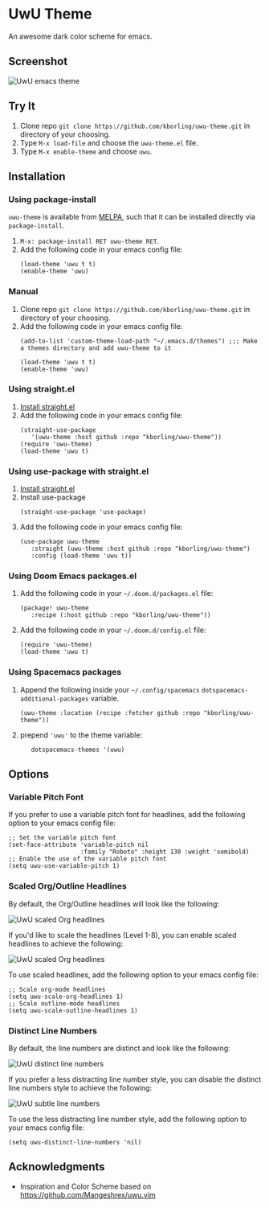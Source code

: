 # UwU Theme
An awesome dark color scheme for emacs.

## Screenshot
![UwU emacs theme](https://github.com/kborling/uwu.el/blob/main/assets/uwu.png)

## Try It

1. Clone repo `git clone https://github.com/kborling/uwu-theme.git` in directory of your choosing.
2. Type `M-x load-file` and choose the `uwu-theme.el` file.
3. Type `M-x enable-theme` and choose `uwu`.

## Installation

### Using package-install
`uwu-theme` is available from [MELPA](https://melpa.org/#/uwu-theme), such that it can be installed directly via `package-install`.

1. `M-x: package-install RET uwu-theme RET`.
2. Add the following code in your emacs config file:
   ```elisp
   (load-theme 'uwu t t)
   (enable-theme 'uwu)
   ```

### Manual
1. Clone repo `git clone https://github.com/kborling/uwu-theme.git` in directory of your choosing.
2. Add the following code in your emacs config file:
   ```elisp
   (add-to-list 'custom-theme-load-path "~/.emacs.d/themes") ;;; Make a themes directory and add uwu-theme to it

   (load-theme 'uwu t t)
   (enable-theme 'uwu)
   ```

### Using straight.el
1. [Install straight.el](https://github.com/raxod502/straight.el#getting-started)
2. Add the following code in your emacs config file:
   ```elisp
   (straight-use-package
      '(uwu-theme :host github :repo "kborling/uwu-theme"))
   (require 'uwu-theme)
   (load-theme 'uwu t)
   ```

### Using use-package with straight.el
1. [Install straight.el](https://github.com/raxod502/straight.el#getting-started)
2. Install use-package
   ```elisp
   (straight-use-package 'use-package)
   ```
4. Add the following code in your emacs config file:
   ```elisp
   (use-package uwu-theme
      :straight (uwu-theme :host github :repo "kborling/uwu-theme")
      :config (load-theme 'uwu t))
   ```

### Using Doom Emacs packages.el
1. Add the following code in your `~/.doom.d/packages.el` file:
   ```elisp
   (package! uwu-theme
      :recipe (:host github :repo "kborling/uwu-theme"))
   ```
2. Add the following code in your `~/.doom.d/config.el` file:
   ```elisp
   (require 'uwu-theme)
   (load-theme 'uwu t)
   ```

### Using Spacemacs packages
1. Append the following inside your `~/.config/spacemacs` `dotspacemacs-additional-packages` variable.
    ```elisp
    (uwu-theme :location (recipe :fetcher github :repo "kborling/uwu-theme"))
    ```
2. prepend `'uwu'` to the theme variable:
   ```elisp
      dotspacemacs-themes '(uwu)
   ```

## Options

### Variable Pitch Font
If you prefer to use a variable pitch font for headlines, add the following option to your emacs config file:
```elisp
;; Set the variable pitch font
(set-face-attribute 'variable-pitch nil
                    :family "Roboto" :height 130 :weight 'semibold)
;; Enable the use of the variable pitch font
(setq uwu-use-variable-pitch 1)
```

### Scaled Org/Outline Headlines
By default, the Org/Outline headlines will look like the following:

![UwU scaled Org headlines](https://github.com/kborling/uwu.el/blob/main/assets/org_headlines.png)

If you'd like to scale the headlines (Level 1-8), you can enable scaled headlines to achieve the following:

![UwU scaled Org headlines](https://github.com/kborling/uwu.el/blob/main/assets/scaled_org_headlines.png)

To use scaled headlines, add the following option to your emacs config file:
```elisp
;; Scale org-mode headlines
(setq uwu-scale-org-headlines 1)
;; Scale outline-mode headlines
(setq uwu-scale-outline-headlines 1)
```

### Distinct Line Numbers
By default, the line numbers are distinct and look like the following:

![UwU distinct line numbers](https://github.com/kborling/uwu.el/blob/main/assets/distinct_line_numbers.png)

If you prefer a less distracting line number style, you can disable the distinct line numbers style to achieve the following:

![UwU subtle line numbers](https://github.com/kborling/uwu.el/blob/main/assets/subtle_line_numbers.png)

To use the less distracting line number style, add the following option to your emacs config file:
```elisp
(setq uwu-distinct-line-numbers 'nil)
```

## Acknowledgments
- Inspiration and Color Scheme based on https://github.com/Mangeshrex/uwu.vim
